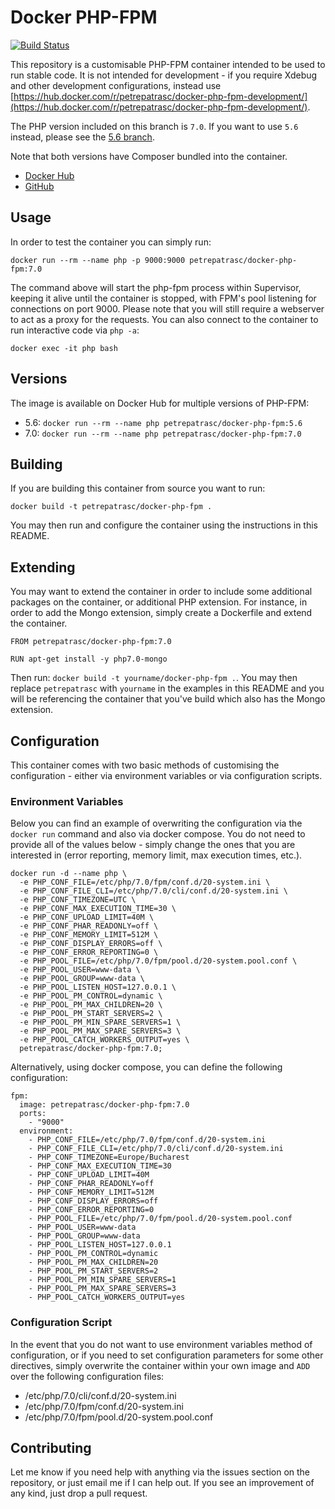 # Docker PHP-FPM

[![Build Status](https://travis-ci.org/petrepatrasc/docker-php-fpm.svg?branch=master)](https://travis-ci.org/petrepatrasc/docker-php-fpm)

This repository is a customisable PHP-FPM container intended to be used to run stable code. It is not intended for development - if you require Xdebug and other development configurations, instead use [https://hub.docker.com/r/petrepatrasc/docker-php-fpm-development/](https://hub.docker.com/r/petrepatrasc/docker-php-fpm-development/).

The PHP version included on this branch is `7.0`. If you want to use `5.6` instead, please see the [5.6 branch](https://github.com/petrepatrasc/docker-php-fpm/).

Note that both versions have Composer bundled into the container.

* [Docker Hub](https://hub.docker.com/r/petrepatrasc/docker-php-fpm/)
* [GitHub](https://github.com/petrepatrasc/docker-php-fpm)

## Usage

In order to test the container you can simply run:

`docker run --rm --name php -p 9000:9000 petrepatrasc/docker-php-fpm:7.0`

The command above will start the php-fpm process within Supervisor, keeping it alive until the container is stopped, with FPM's pool listening for connections on port 9000. Please note that you will still require a webserver to act as a proxy for the requests.
You can also connect to the container to run interactive code via `php -a`:

`docker exec -it php bash`

## Versions

The image is available on Docker Hub for multiple versions of PHP-FPM:

* 5.6: `docker run --rm --name php petrepatrasc/docker-php-fpm:5.6`
* 7.0: `docker run --rm --name php petrepatrasc/docker-php-fpm:7.0`

## Building

If you are building this container from source you want to run:

`docker build -t petrepatrasc/docker-php-fpm .`

You may then run and configure the container using the instructions in this README.

## Extending

You may want to extend the container in order to include some additional packages on the container, or additional PHP extension. For instance, in order to add the Mongo extension, simply create a Dockerfile and extend the container.

    FROM petrepatrasc/docker-php-fpm:7.0

    RUN apt-get install -y php7.0-mongo

Then run: `docker build -t yourname/docker-php-fpm .`. You may then replace `petrepatrasc` with `yourname` in the examples in this README and you will be referencing the container that you've build which also has the Mongo extension.

## Configuration

This container comes with two basic methods of customising the configuration - either via environment variables or via configuration scripts.

### Environment Variables

Below you can find an example of overwriting the configuration via the `docker run` command and also via docker compose. You do not need to provide all of the values below - simply change the ones that you are interested in (error reporting, memory limit, max execution times, etc.).

    docker run -d --name php \
      -e PHP_CONF_FILE=/etc/php/7.0/fpm/conf.d/20-system.ini \
      -e PHP_CONF_FILE_CLI=/etc/php/7.0/cli/conf.d/20-system.ini \
      -e PHP_CONF_TIMEZONE=UTC \
      -e PHP_CONF_MAX_EXECUTION_TIME=30 \
      -e PHP_CONF_UPLOAD_LIMIT=40M \
      -e PHP_CONF_PHAR_READONLY=off \
      -e PHP_CONF_MEMORY_LIMIT=512M \
      -e PHP_CONF_DISPLAY_ERRORS=off \
      -e PHP_CONF_ERROR_REPORTING=0 \
      -e PHP_POOL_FILE=/etc/php/7.0/fpm/pool.d/20-system.pool.conf \
      -e PHP_POOL_USER=www-data \
      -e PHP_POOL_GROUP=www-data \
      -e PHP_POOL_LISTEN_HOST=127.0.0.1 \
      -e PHP_POOL_PM_CONTROL=dynamic \
      -e PHP_POOL_PM_MAX_CHILDREN=20 \
      -e PHP_POOL_PM_START_SERVERS=2 \
      -e PHP_POOL_PM_MIN_SPARE_SERVERS=1 \
      -e PHP_POOL_PM_MAX_SPARE_SERVERS=3 \
      -e PHP_POOL_CATCH_WORKERS_OUTPUT=yes \
      petrepatrasc/docker-php-fpm:7.0;

Alternatively, using docker compose, you can define the following configuration:

    fpm:
      image: petrepatrasc/docker-php-fpm:7.0
      ports:
        - "9000"
      environment:
        - PHP_CONF_FILE=/etc/php/7.0/fpm/conf.d/20-system.ini
        - PHP_CONF_FILE_CLI=/etc/php/7.0/cli/conf.d/20-system.ini
        - PHP_CONF_TIMEZONE=Europe/Bucharest
        - PHP_CONF_MAX_EXECUTION_TIME=30
        - PHP_CONF_UPLOAD_LIMIT=40M
        - PHP_CONF_PHAR_READONLY=off
        - PHP_CONF_MEMORY_LIMIT=512M
        - PHP_CONF_DISPLAY_ERRORS=off
        - PHP_CONF_ERROR_REPORTING=0
        - PHP_POOL_FILE=/etc/php/7.0/fpm/pool.d/20-system.pool.conf
        - PHP_POOL_USER=www-data
        - PHP_POOL_GROUP=www-data
        - PHP_POOL_LISTEN_HOST=127.0.0.1
        - PHP_POOL_PM_CONTROL=dynamic
        - PHP_POOL_PM_MAX_CHILDREN=20
        - PHP_POOL_PM_START_SERVERS=2
        - PHP_POOL_PM_MIN_SPARE_SERVERS=1
        - PHP_POOL_PM_MAX_SPARE_SERVERS=3
        - PHP_POOL_CATCH_WORKERS_OUTPUT=yes

### Configuration Script

In the event that you do not want to use environment variables method of configuration, or if you need to set configuration parameters for some other directives, simply overwrite the container within your own image and `ADD` over the following configuration files:

* /etc/php/7.0/cli/conf.d/20-system.ini
* /etc/php/7.0/fpm/conf.d/20-system.ini
* /etc/php/7.0/fpm/pool.d/20-system.pool.conf

## Contributing

Let me know if you need help with anything via the issues section on the repository, or just email me if I can help out. If you see an improvement of any kind, just drop a pull request.
